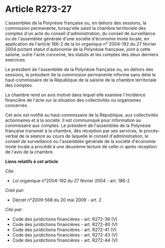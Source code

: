 # Article R273-27

L'assemblée de la Polynésie française ou, en dehors des sessions, la commission permanente, lorsqu'elle saisit la chambre
territoriale des comptes d'un acte du conseil d'administration, du conseil de surveillance ou de l'assemblée générale d'une
société d'économie mixte locale, en application de l'article 186-2 de la loi organique n° 2004-192 du 27 février 2004 portant
statut d'autonomie de la Polynésie française, joint à cette saisine, outre l'acte concerné, les statuts et les comptes des
deux derniers exercices.

Le président de l'assemblée de la Polynésie française ou, en dehors des sessions, le président de la commission permanente
informe sans délai le haut-commissaire de la République de la saisine de la chambre territoriale des comptes.

La chambre rend un avis motivé dans lequel elle examine l'incidence financière de l'acte sur la situation des collectivités
ou organismes concernés.

Cet avis est notifié au haut-commissaire de la République, aux collectivités actionnaires et à la société. Il est communiqué
pour information au commissaire aux comptes. Le président de l'assemblée de la Polynésie française transmet à la chambre, dès
réception par ses services, le procès-verbal de la séance au cours de laquelle le conseil d'administration, le conseil de
surveillance ou l'assemblée générale de la société d'économie mixte locale a procédé à une deuxième lecture de celle-ci après
réception de l'avis de la chambre.

**Liens relatifs à cet article**

_Cite_:

  - Loi organique n°2004-192 du 27 février 2004 - art. 186-2

_Créé par_:

  - Décret n°2009-568 du 20 mai 2009 - art. 2

_Cité par_:

  - Code des juridictions financières - art. R272-39 (V)
  - Code des juridictions financières - art. R272-40 (V)
  - Code des juridictions financières - art. R272-41 (V)
  - Code des juridictions financières - art. R272-43 (V)
  - Code des juridictions financières - art. R272-44 (V)
